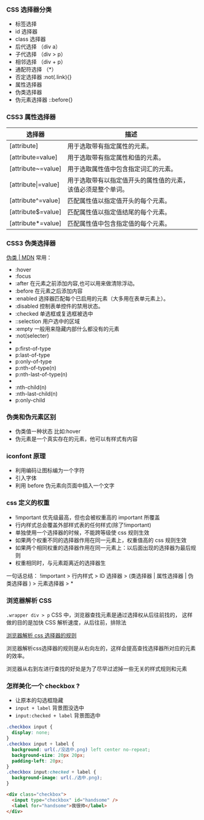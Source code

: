 ### CSS 选择器分类

- 标签选择
- id 选择器
- class 选择器
- 后代选择 （div a）
- 子代选择 （div > p）
- 相邻选择 （div + p）
- 通配符选择 （\*）
- 否定选择器 :not(.link){}
- 属性选择器
- 伪类选择器
- 伪元素选择器 ::before{}

### CSS3 属性选择器

| 选择器              | 描述                                                         |
| ------------------- | ------------------------------------------------------------ |
| [attribute]         | 用于选取带有指定属性的元素。                                 |
| [attribute=value]   | 用于选取带有指定属性和值的元素。                             |
| [attribute~=value]  | 用于选取属性值中包含指定词汇的元素。                         |
| [attribute\|=value] | 用于选取带有以指定值开头的属性值的元素，该值必须是整个单词。 |
| [attribute^=value]  | 匹配属性值以指定值开头的每个元素。                           |
| [attribute$=value]  | 匹配属性值以指定值结尾的每个元素。                           |
| [attribute*=value]  | 匹配属性值中包含指定值的每个元素。                           |

### CSS3 伪类选择器

[伪类 | MDN](https://developer.mozilla.org/zh-CN/docs/Web/CSS/Pseudo-classes#%E6%A0%87%E5%87%86%E4%BC%AA%E7%B1%BB%E7%B4%A2%E5%BC%95)
常用：

- :hover
- :focus
- :after 在元素之前添加内容,也可以用来做清除浮动。
- :before 在元素之后添加内容
- :enabled 选择器匹配每个已启用的元素（大多用在表单元素上）。
- :disabled 控制表单控件的禁用状态。
- :checked 单选框或复选框被选中
- ::selection 用户选中的区域
- :empty 一般用来隐藏内部什么都没有的元素
- :not(selecter)
-
- p:first-of-type
- p:last-of-type
- p:only-of-type
- p:nth-of-type(n)
- p:nth-last-of-type(n)
-
- :nth-child(n)
- :nth-last-child(n)
- p:only-child

### 伪类和伪元素区别

- 伪类值一种状态 比如:hover
- 伪元素是一个真实存在的元素，他可以有样式有内容

### iconfont 原理

- 利用编码让图标编为一个字符
- 引入字体
- 利用 before 伪元素向页面中插入一个文字

### css 定义的权重

- !important 优先级最高，但也会被权重高的 important 所覆盖
- 行内样式总会覆盖外部样式表的任何样式(除了!important)
- 单独使用一个选择器的时候，不能跨等级使 css 规则生效
- 如果两个权重不同的选择器作用在同一元素上，权重值高的 css 规则生效
- 如果两个相同权重的选择器作用在同一元素上：以后面出现的选择器为最后规则
- 权重相同时，与元素距离近的选择器生

一句话总结：
!important > 行内样式 > ID 选择器 > (类选择器 | 属性选择器 | 伪类选择器 ) > 元素选择器 > \*

### 浏览器解析 CSS

`.wrapper div > p` CSS 中，浏览器查找元素是通过选择权从后往前找的， 这样做的目的是加快 CSS 解析速度，从后往前，排除法

[浏览器解析 css 选择器的规则](https://blog.csdn.net/qq_21397815/article/details/72874932)

浏览器解析css选择器的规则是从右向左的，这样会提高查找选择器所对应的元素的效率。

浏览器从右到左进行查找的好处是为了尽早过滤掉一些无关的样式规则和元素

### 怎样美化一个 checkbox ?

- 让原本的勾选框隐藏
- `input + label` 背景图没选中
- `input:checked + label` 背景图选中

```css
.checkbox input {
  display: none;
}
.checkbox input + label {
  background: url(./没选中.png) left center no-repeat;
  background-size: 20px 20px;
  padding-left: 20px;
}
.checkbox input:checked + label {
  background-image: url(./选中.png);
}
```

```html
<div class="checkbox">
  <input type="checkbox" id="handsome" />
  <label for="handsome">我很帅</label>
</div>
```
